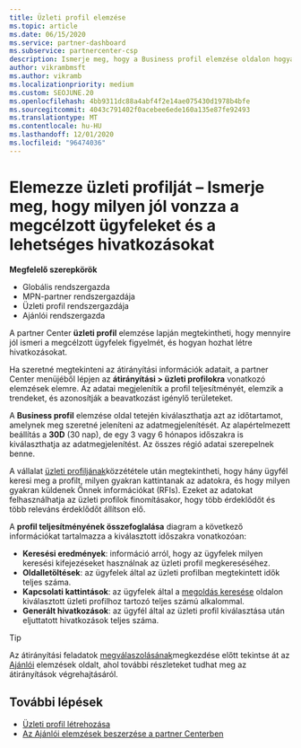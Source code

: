 ```yaml
---
title: Üzleti profil elemzése
ms.topic: article
ms.date: 06/15/2020
ms.service: partner-dashboard
ms.subservice: partnercenter-csp
description: Ismerje meg, hogy a Business profil elemzése oldalon hogyan végezheti el a megcélzott ügyfelek figyelmét, valamint az átirányítások generálását.
author: vikrambmsft
ms.author: vikramb
ms.localizationpriority: medium
ms.custom: SEOJUNE.20
ms.openlocfilehash: 4bb9311dc88a4abf4f2e14ae075430d1978b4bfe
ms.sourcegitcommit: 4043c791402f0acebee6ede160a135e87fe92493
ms.translationtype: MT
ms.contentlocale: hu-HU
ms.lasthandoff: 12/01/2020
ms.locfileid: "96474036"
---
```

# <a name="analyze-your-business-profile---see-how-well-you-attract-target-customers-and-potential-referrals"></a>Elemezze üzleti profilját – Ismerje meg, hogy milyen jól vonzza a megcélzott ügyfeleket és a lehetséges hivatkozásokat
<!-- 
https://go.microsoft.com/fwlink/?linkid=849120
-->

**Megfelelő szerepkörök**

- Globális rendszergazda
- MPN-partner rendszergazdája
- Üzleti profil rendszergazdája
- Ajánlói rendszergazda

A partner Center **üzleti profil** elemzése lapján megtekintheti, hogy mennyire jól ismeri a megcélzott ügyfelek figyelmét, és hogyan hozhat létre hivatkozásokat.

Ha szeretné megtekinteni az átirányítási információk adatait, a partner Center menüjéből lépjen az **átirányítási > üzleti profilokra** vonatkozó elemzések elemre. Az adatai megjelenítik a profil teljesítményét, elemzik a trendeket, és azonosítják a beavatkozást igénylő területeket.

A **Business profil** elemzése oldal tetején kiválaszthatja azt az időtartamot, amelynek meg szeretné jeleníteni az adatmegjelenítését. Az alapértelmezett beállítás a **30D** (30 nap), de egy 3 vagy 6 hónapos időszakra is kiválaszthatja az adatmegjelenítést. Az összes régió adatai szerepelnek benne.

A vállalat [üzleti profiljának](create-a-marketing-profile.md)közzététele után megtekintheti, hogy hány ügyfél keresi meg a profilt, milyen gyakran kattintanak az adatokra, és hogy milyen gyakran küldenek Önnek információkat (RFIs). Ezeket az adatokat felhasználhatja az üzleti profilok finomításakor, hogy több érdeklődőt és több releváns érdeklődőt állítson elő.

A **profil teljesítményének összefoglalása** diagram a következő információkat tartalmazza a kiválasztott időszakra vonatkozóan:

- **Keresési eredmények**: információ arról, hogy az ügyfelek milyen keresési kifejezéseket használnak az üzleti profil megkereséséhez.
- **Oldalletöltések**: az ügyfelek által az üzleti profilban megtekintett idők teljes száma.
- **Kapcsolati kattintások**: az ügyfelek által a [megoldás keresése](https://www.microsoft.com/solution-providers/home) oldalon kiválasztott üzleti profilhoz tartozó teljes számú alkalommal.
- **Generált hivatkozások**: az ügyfél által az üzleti profil kiválasztása után eljuttatott hivatkozások teljes száma.

> [!TIP]
> Az átirányítási feladatok [megválaszolásának](manage-leads.md)megkezdése előtt tekintse át az [Ajánlói](referral-insights.md) elemzések oldalt, ahol további részleteket tudhat meg az átirányítások végrehajtásáról.

## <a name="next-steps"></a>További lépések

- [Üzleti profil létrehozása](create-a-marketing-profile.md)
- [Az Ajánlói elemzések beszerzése a partner Centerben](referral-insights.md)